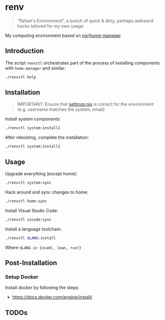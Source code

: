 # renv

> "Rafael's Environment", a bunch of quick & dirty, perhaps awkward hacks tailored for my own usage.

My computing environment based on [nix](https://github.com/NixOS/nix)/[home-manager](https://github.com/nix-community/home-manager).

## Introduction

The script `renvctl` orchestrates part of the process of installing components with `home-manager` and similar:

```sh
./renvctl help
```

## Installation

> IMPORTANT: Ensure that [settings.nix](./nixpkgs/settings.nix) is correct for the environment (e.g. username matches the system, email)

Install system components:
```sh
./renvctl system:install1
```

After rebooting, complete the installation:
```sh
./renvctl system:install2
```

## Usage

Upgrade everything (except home):
```sh
./renvctl system:sync
```

Hack around and sync changes to home:
```sh
./renvctl home:sync
```

Install Visual Studio Code:
```sh
./renvctl vscode:sync
```

Install a language toolchain:
```sh
./renvctl $LANG:install
```
Where `$LANG in {ocaml, lean, rust}`

## Post-Installation

### Setup Docker

Install docker by following the steps:

- <https://docs.docker.com/engine/install/>

## TODOs
